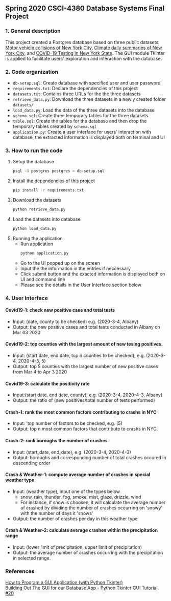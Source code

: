 ## Spring 2020 CSCI-4380 Database Systems Final Project
### 1. General description
This project created a Postgres database based on three public datasets: [Motor vehicle collisions of New York City](https://data.cityofnewyork.us/Public-Safety/Motor-Vehicle-Collisions-Crashes/h9gi-nx95), [Climate daily summaries of New York City](https://www.ncdc.noaa.gov/cdo-web/datasets), and [COVID-19 Testing in New York State](https://health.data.ny.gov/Health/New-York-State-Statewide-COVID-19-Testing/xdss-u53e/data). The GUI module Tkinter is applied to facilitate users' exploration and interaction with the database.

### 2. Code organization
- `db-setup.sql`: Create database with specified user and user password
- `requirements.txt`: Declare the dependencies of this project
- `datasets.txt`: Contains three URLs for the the three datasets
- `retrieve_data.py`: Download the three datasets in a newly created folder `datasets/`
- `load_data.py`: Load the data of the three datasets into the database 
- `schema.sql`: Create three temporary tables for the three datasets
- `table.sql`: Create the tables for the database and then drop the temporary tables created by `schema.sql`
- `application.py`: Create a user interface for users' interaction with database, the extracted information is displayed both on terminal and UI

### 3. How to run the code
1. Setup the database
    ```bash
    psql -U postgres postgres < db-setup.sql
    ```
2. Install the dependencies of this project
    ```bash
    pip install -r requirements.txt
    ```
3. Download the datasets
    ```bash
    python retrieve_data.py
    ```
4. Load the datasets into database
    ```bash
    python load_data.py
    ```
5. Running the application 
    - Run application
        ```bash
        python application.py
        ```
    - Go to the UI popped up on the screen 
    - Input the the information in the entries if neccessary
    - Click submit button and the exacted information is displayed both on UI and command line 
    - Please see the details in the User Interface section below

### 4. User Interface 

#### Covid19-1: check new positive case and total tests
- Input: (date, county to be checked) e.g. (2020-3-4, Albany)
- Output: the new positive cases and total tests conducted in Albany on Mar 03 2020 

#### Covid19-2: top counties with the largest amount of new tesing positives.
- Input: (start date, end date, top n counties to be checked), e.g. (2020-3-4, 2020-4-3, 5)
- Output: top 5 counties with the largest number of new positive cases from  Mar 4 to Apr 3 2020 

#### Covid19-3: calculate the positivity rate
- Input:(start date, end date, county), e.g. (2020-3-4, 2020-4-3, Albany)
- Output: the ratio of (new positives/total number of tests performed)

#### Crash-1: rank the most common factors contributing to crashs in NYC
- Input: 'top number of factors to be checked, e.g. (5)
- Output: top n most common factors that contribute to crashs in NYC.

#### Crash-2: rank boroughs the number of crashes
- Input: (start_date, end_date), e.g. (2020-3-4, 2020-4-3)
- Output: boroughs and corresponding number of total crashes occured in descending order 

#### Crash & Weather-1: compute average number of crashes in special weather type
- Input: (weather type), input one of the types below 
    - snow, rain, thunder, fog, smoke, mist, glaze, drizzle, wind
    - For instance, if snow is choosen, it will calculate the average number of crashed by dividing the number of crashes occurring on 'snowy' with the number of days it 'snows'
- Output: the number of crashes per day in this weather type

#### Crash & Weather-2: calculate average crashes within the precipitation range 
- Input: (lower limit of precipitation, upper limit of precipitation)
- Output: the average number of crashes occurring with the precipitation in selected range.

### References
[How to Program a GUI Application (with Python Tkinter)](https://www.youtube.com/watch?v=D8-snVfekto)  
[Building Out The GUI for our Database App - Python Tkinter GUI Tutorial #20](https://www.youtube.com/watch?v=AK1J8xF4fuk)
